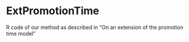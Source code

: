 # ExtPromotionTime
R code of our method as described in “On an extension of the promotion time model”
